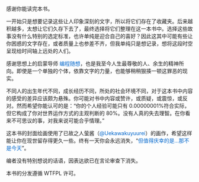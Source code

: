 感谢你能读完本书。

一开始只是想要记录这些让人印象深刻的文字，所以将它们存在了收藏夹。后来越积越多，太想让它们久存下去了，最终选择将它们整理在这一本书中。选择这些故事没有什么特别的选定标准，也许单纯是迎合自己的喜好？因此这其中可能有些让你困惑的文字存在，或者质量上也参差不齐，但我单纯只是想记录，想将这段时空呈现给时间轴上远处的人们。

感谢思想上的启蒙导师 <a href="https://program-think.blogspot.com/" style="text-decoration: none; color: #0066cc;">编程随想</a>，也是我至今人生最尊敬的人、余生的精神所向。即使是一个单独的个体，依靠文字的力量，也能够稍稍狠揍一顿这罪恶的现实。

不同人的出生年代不同，成长经历不同，所处的社会环境不同，对于这本书中内容的感受的差异应该颇为悬殊。你可能对书中内容或赞许，或质疑，或震惊，或反对。然而希望你能认可的是：“你的个人经验可能只有 0.00000001%符合实际，但它构成了你对世界运作方式的主观判断的 80%。没有人真的失去理智。在你看来不可思议的事，对我来说可能合乎情理。”

这本书的封面绘画使用了已故之人萤酱（<a href="https://twitter.com/Uekawakuyuurei" style="text-decoration: none; color: #0066cc;">@Uekawakuyuurei</a>）的画作，希望这样能让你在现世留存得更久一些。终有一天你会永远消失，“<a href="https://twitter.com/Uekawakuyuurei/status/1403098397754609668" style="text-decoration: none; color: #0066cc;">但值得庆幸的是…那不是今天</a>”。

编者没有特别想说的话语，因表达欲已在言论审查下消失。

本书的分发遵循 WTFPL 许可。
